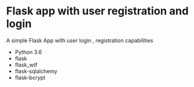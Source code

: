 # Flask app with user registration and login
A simple Flask App with user login , registration capabilities

  - Python 3.6
  - flask
  - flask_wtf
  - flask-sqlalchemy
  - flask-bcrypt
